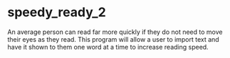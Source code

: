 # speedy_ready_2

An average person can read far more quickly if they do not need to move their eyes as they read. This program will allow a user to import text and have it shown to them one word at a time to increase reading speed.